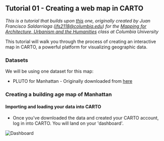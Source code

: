 ## Tutorial 01 - Creating a web map in CARTO
*This is a tutorial that builds upon [this](https://github.com/juanfrans-courses/mapping_arch_hum/blob/master/Fall_2016/Tutorials/07_Creating_Webmaps_Part_01.md) one, originally created by Juan Francisco Saldarriaga (jfs2118@columbia.edu) for the [Mapping for Architecture, Urbanism and the Humanities](https://github.com/juanfrans-courses/mapping_arch_hum) class at Columbia University*

This tutorial will walk you through the process of creating an interactive map in CARTO, a powerful platform for visualizing geographic data. 

### Datasets

We will be using one dataset for this map:

* PLUTO for Manhattan - Originally downloaded from [here](http://www1.nyc.gov/site/planning/data-maps/open-data/dwn-pluto-mappluto.page)

### Creating a building age map of Manhattan
#### Importing and loading your data into CARTO

* Once you've downloaded the data and created your CARTO account, log in into CARTO. You will land on your 'dashboard'.

![Dashboard](https://github.com/emilyfuhrman/datavis_design/blob/master/2016_Summer/Tutorials/Images/01_Creating_a_web_map_in_CARTO/01_Dashboard.png)